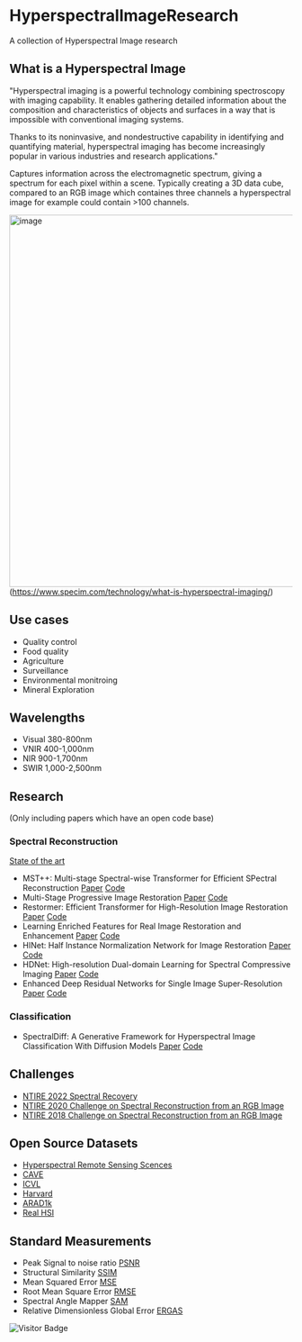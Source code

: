# HyperspectralImageResearch
A collection of Hyperspectral Image research
  
## What is a Hyperspectral Image
"Hyperspectral imaging is a powerful technology combining spectroscopy with imaging capability. It enables gathering detailed information about the composition and characteristics of objects and surfaces in a way that is impossible with conventional imaging systems.

Thanks to its noninvasive, and nondestructive capability in identifying and quantifying material, hyperspectral imaging has become increasingly popular in various industries and research applications."

Captures information across the electromagnetic spectrum, giving a spectrum for each pixel within a scene. Typically creating a 3D data cube, compared to an RGB image which containes three channels a hyperspectral image for example could contain >100 channels.

<img width="661" alt="image" src="https://github.com/RobWilliamson15/HyperspectralImageResearch/assets/98591110/bd4bc765-93a4-40e3-840d-2906565c8eb5"> (https://www.specim.com/technology/what-is-hyperspectral-imaging/)

## Use cases
- Quality control
- Food quality
- Agriculture
- Surveillance
- Environmental monitroing
- Mineral Exploration

## Wavelengths
- Visual 380-800nm
- VNIR 400-1,000nm
- NIR 900-1,700nm
- SWIR 1,000-2,500nm

## Research
(Only including papers which have an open code base)
### Spectral Reconstruction
[State of the art](https://paperswithcode.com/task/spectral-reconstruction)
- MST++: Multi-stage Spectral-wise Transformer for Efficient SPectral Reconstruction [Paper](https://arxiv.org/abs/2111.07910) [Code](https://github.com/caiyuanhao1998/MST-plus-plus)
- Multi-Stage Progressive Image Restoration [Paper](https://arxiv.org/abs/2102.02808) [Code](https://github.com/swz30/MPRNet)
- Restormer: Efficient Transformer for High-Resolution Image Restoration [Paper](https://arxiv.org/abs/2111.09881) [Code](https://github.com/caiyuanhao1998/MST-plus-plus)
- Learning Enriched Features for Real Image Restoration and Enhancement [Paper](https://arxiv.org/abs/2003.06792) [Code](https://github.com/caiyuanhao1998/MST-plus-plus)
- HINet: Half Instance Normalization Network for Image Restoration [Paper](https://arxiv.org/abs/2105.06086) [Code](https://github.com/caiyuanhao1998/MST-plus-plus)
- HDNet: High-resolution Dual-domain Learning for Spectral Compressive Imaging [Paper](https://arxiv.org/abs/2203.02149) [Code](https://github.com/caiyuanhao1998/MST-plus-plus)
- Enhanced Deep Residual Networks for Single Image Super-Resolution [Paper](https://arxiv.org/abs/1707.02921) [Code](https://github.com/caiyuanhao1998/MST-plus-plus)

### Classification
- SpectralDiff: A Generative Framework for Hyperspectral Image Classification With Diffusion Models [Paper](https://ieeexplore.ieee.org/document/10234379) [Code](https://github.com/chenning0115/SpectralDiff?tab=readme-ov-file)

## Challenges
-  [NTIRE 2022 Spectral Recovery](https://openaccess.thecvf.com/content/CVPR2022W/NTIRE/papers/Arad_NTIRE_2022_Spectral_Recovery_Challenge_and_Data_Set_CVPRW_2022_paper.pdf)
-  [NTIRE 2020 Challenge on Spectral Reconstruction from an RGB Image](https://openaccess.thecvf.com/content_CVPRW_2020/papers/w31/Arad_NTIRE_2020_Challenge_on_Spectral_Reconstruction_From_an_RGB_Image_CVPRW_2020_paper.pdf)
-  [NTIRE 2018 Challenge on Spectral Reconstruction from an RGB Image](https://ieeexplore.ieee.org/stamp/stamp.jsp?tp=&arnumber=8575291)

## Open Source Datasets
-  [Hyperspectral Remote Sensing Scences](https://www.ehu.eus/ccwintco/index.php/Hyperspectral_Remote_Sensing_Scenes)
-  [CAVE](https://www.cs.columbia.edu/CAVE/databases/multispectral/)
-  [ICVL](https://icvl.cs.bgu.ac.il/hyperspectral/)
-  [Harvard](http://vision.seas.harvard.edu/hyperspec/index.html)
-  [ARAD1k](https://github.com/boazarad/ARAD_1K)
-  [Real HSI](https://github.com/mengziyi64/TSA-Net)

## Standard Measurements
- Peak Signal to noise ratio [PSNR](https://www.geeksforgeeks.org/python-peak-signal-to-noise-ratio-psnr/)
- Structural Similarity [SSIM](https://ieeexplore.ieee.org/stamp/stamp.jsp?arnumber=1284395&casa_token=9zE87t-EW90AAAAA:uuXgiNpQVFJvNpbqsmtaTCtXjuSBgOHAplMI_SC1fCmnJqhUte_6uKR0LMam_Y5jElLpmcEkwg)
- Mean Squared Error [MSE](https://statisticsbyjim.com/regression/mean-squared-error-mse/)
- Root Mean Square Error [RMSE](https://www.statology.org/how-to-interpret-rmse/)
- Spectral Angle Mapper [SAM](https://archive.org/details/NASA_NTRS_Archive_19940012238)
- Relative Dimensionless Global Error [ERGAS](https://www.irjet.net/archives/V7/i6/IRJET-V7I6199.pdf)

![Visitor Badge](https://visitor-badge.laobi.icu/badge?page_id=RobWilliamson15.HyperspectralImageResearch&theme=radical)
